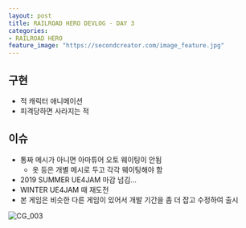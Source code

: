 ```yaml
---
layout: post
title: RAILROAD HERO DEVLOG - DAY 3
categories:
- RAILROAD HERO
feature_image: "https://secondcreator.com/image_feature.jpg"
---
```


## 구현
- 적 캐릭터 애니메이션
- 피격당하면 사라지는 적

## 이슈
- 통짜 메시가 아니면 아마튜어 오토 웨이팅이 안됨
  - 옷 등은 개별 메시로 두고 각각 웨이팅해야 함
- 2019 SUMMER UE4JAM 마감 넘김…
- WINTER UE4JAM 때 재도전
- 본 게임은 비슷한 다른 게임이 있어서 개발 기간을 좀 더 잡고 수정하여 출시

![CG_003](https://secondcreator.com/blog/imgs/CG_003.PNG)
